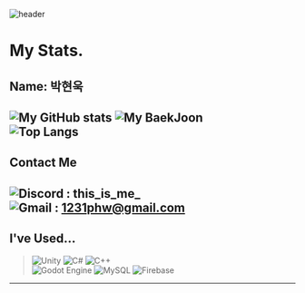 ![header](https://capsule-render.vercel.app/api?type=waving&color=gradient&height=260&section=header&text=Welcome%20To%20My%20Page&fontSize=70&animation=fadeIn)
# My Stats.
## Name: 박현욱
![My GitHub stats](https://github-readme-stats.vercel.app/api?username=gusdnr1231&count_private=true) ![My BaekJoon](http://mazassumnida.wtf/api/v2/generate_badge?boj=gusdnr1112)
<br> ![Top Langs](https://github-readme-stats.vercel.app/api/top-langs/?username=gusdnr1231)
---

## **Contact Me**
![Discord](https://img.shields.io/badge/Discord-%235865F2.svg?style=for-the-badge&logo=discord&logoColor=white) : this_is_me_ <br>
![Gmail](https://img.shields.io/badge/Gmail-D14836?style=for-the-badge&logo=gmail&logoColor=white) : 1231phw@gmail.com <br>
---

## **I've Used...**
> ![Unity](https://img.shields.io/badge/unity-%23000000.svg?style=for-the-badge&logo=unity&logoColor=white)
> ![C#](https://img.shields.io/badge/c%23-%23239120.svg?style=for-the-badge&logo=csharp&logoColor=white) 
> ![C++](https://img.shields.io/badge/c++-%2300599C.svg?style=for-the-badge&logo=c%2B%2B&logoColor=white) <br>
> ![Godot Engine](https://img.shields.io/badge/GODOT-%23FFFFFF.svg?style=for-the-badge&logo=godot-engine)
> ![MySQL](https://img.shields.io/badge/mysql-4479A1.svg?style=for-the-badge&logo=mysql&logoColor=white)
> ![Firebase](https://img.shields.io/badge/firebase-%23039BE5.svg?style=for-the-badge&logo=firebase)
---
